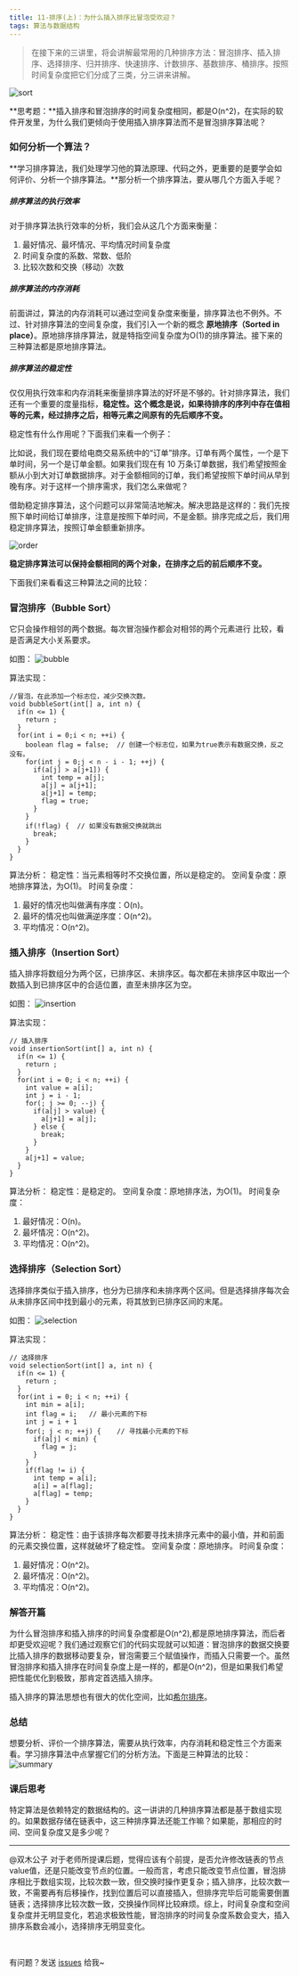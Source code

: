 ```yaml
---
title: 11-排序(上)：为什么插入排序比冒泡受欢迎？
tags: 算法与数据结构
---
```


> 在接下来的三讲里，将会讲解最常用的几种排序方法：冒泡排序、插入排序、选择排序、归并排序、快速排序、计数排序、基数排序、桶排序。按照时间复杂度把它们分成了三类，分三讲来讲解。

![sort](/images/sort.png)

**思考题：**插入排序和冒泡排序的时间复杂度相同，都是O(n^2)，在实际的软件开发里，为什么我们更倾向于使用插入排序算法而不是冒泡排序算法呢？

### 如何分析一个算法？

**学习排序算法，我们处理学习他的算法原理、代码之外，更重要的是要学会如何评价、分析一个排序算法。**那分析一个排序算法，要从哪几个方面入手呢？

##### 排序算法的执行效率
对于排序算法执行效率的分析，我们会从这几个方面来衡量：

1. 最好情况、最坏情况、平均情况时间复杂度
2. 时间复杂度的系数、常数、低阶
3. 比较次数和交换（移动）次数

##### 排序算法的内存消耗
前面讲过，算法的内存消耗可以通过空间复杂度来衡量，排序算法也不例外。不过、针对排序算法的空间复杂度，我们引入一个新的概念 **原地排序（Sorted in place）**。原地排序排序算法，就是特指空间复杂度为O(1)的排序算法。接下来的三种算法都是原地排序算法。

##### 排序算法的稳定性
仅仅用执行效率和内存消耗来衡量排序算法的好坏是不够的。针对排序算法，我们还有一个重要的度量指标，**稳定性。这个概念是说，如果待排序的序列中存在值相等的元素，经过排序之后，相等元素之间原有的先后顺序不变。**

稳定性有什么作用呢？下面我们来看一个例子：

比如说，我们现在要给电商交易系统中的“订单”排序。订单有两个属性，一个是下单时间，另一个是订单金额。如果我们现在有 10 万条订单数据，我们希望按照金额从小到大对订单数据排序。对于金额相同的订单，我们希望按照下单时间从早到晚有序。对于这样一个排序需求，我们怎么来做呢？

借助稳定排序算法，这个问题可以非常简洁地解决。解决思路是这样的：我们先按照下单时间给订单排序，注意是按照下单时间，不是金额。排序完成之后，我们用稳定排序算法，按照订单金额重新排序。

![order](/images/order.png)

**稳定排序算法可以保持金额相同的两个对象，在排序之后的前后顺序不变。**

下面我们来看看这三种算法之间的比较：

### 冒泡排序（Bubble Sort）

它只会操作相邻的两个数据。每次冒泡操作都会对相邻的两个元素进行 比较，看是否满足大小关系要求。

如图：
![bubble](/images/bubble.png)

算法实现：
```
//冒泡，在此添加一个标志位，减少交换次数。
void bubbleSort(int[] a, int n) {
  if(n <= 1) {
    return ;
  }
  for(int i = 0;i < n; ++i) {
    boolean flag = false;  // 创建一个标志位，如果为true表示有数据交换，反之没有。
    for(int j = 0;j < n - i - 1; ++j) {
      if(a[j] > a[j+1]) {
        int temp = a[j];
        a[j] = a[j+1];
        a[j+1] = temp;
        flag = true;
      }
    }
    if(!flag) {  // 如果没有数据交换就跳出
      break;
    }
  }
}
```

算法分析：
稳定性：当元素相等时不交换位置，所以是稳定的。
空间复杂度：原地排序算法，为O(1)。
时间复杂度：
1. 最好的情况也叫做满有序度：O(n)。
2. 最坏的情况也叫做满逆序度：O(n^2)。
3. 平均情况：O(n^2)。


### 插入排序（Insertion Sort）

插入排序将数组分为两个区，已排序区、未排序区。每次都在未排序区中取出一个数插入到已排序区中的合适位置，直至未排序区为空。

如图：
![insertion](/images/insertion.png)

算法实现：
```
// 插入排序
void insertionSort(int[] a, int n) {
  if(n <= 1) {
    return ;
  }
  for(int i = 0; i < n; ++i) {
    int value = a[i];
    int j = i - 1;
    for(; j >= 0; --j) {
      if(a[j] > value) {
        a[j+1] = a[j];
      } else {
        break;
      }
    }
    a[j+1] = value;
  }
}
```

算法分析：
稳定性：是稳定的。
空间复杂度：原地排序法，为O(1)。
时间复杂度：
1. 最好情况：O(n)。
2. 最坏情况：O(n^2)。
3. 平均情况：O(n^2)。

### 选择排序（Selection Sort）

选择排序类似于插入排序，也分为已排序和未排序两个区间。但是选择排序每次会从未排序区间中找到最小的元素，将其放到已排序区间的末尾。

如图：
![selection](/images/selection.png)

算法实现：
```
// 选择排序
void selectionSort(int[] a, int n) {
  if(n <= 1) {
    return ;
  }
  for(int i = 0; i < n; ++i) {
    int min = a[i];
    int flag = i;   // 最小元素的下标
    int j = i + 1
    for(; j < n; ++j) {    // 寻找最小元素的下标
      if(a[j] < min) {
        flag = j;
      }
    }
    if(flag != i) {
      int temp = a[i];
      a[i] = a[flag];
      a[flag] = temp;
    }
  }
}
```

算法分析：
稳定性：由于该排序每次都要寻找未排序元素中的最小值，并和前面的元素交换位置，这样就破坏了稳定性。
空间复杂度：原地排序。
时间复杂度：
1. 最好情况：O(n^2)。
2. 最坏情况：O(n^2)。
3. 平均情况：O(n^2)。

### 解答开篇

为什么冒泡排序和插入排序的时间复杂度都是O(n^2),都是原地排序算法，而后者却更受欢迎呢？我们通过观察它们的代码实现就可以知道：冒泡排序的数据交换要比插入排序的数据移动要复杂，冒泡需要三个赋值操作，而插入只需要一个。虽然冒泡排序和插入排序在时间复杂度上是一样的，都是O(n^2)，但是如果我们希望把性能优化到极致，那肯定首选插入排序。

插入排序的算法思想也有很大的优化空间，比如[希尔排序](https://zh.wikipedia.org/wiki/%E5%B8%8C%E5%B0%94%E6%8E%92%E5%BA%8F)。

### 总结

想要分析、评价一个排序算法，需要从执行效率，内存消耗和稳定性三个方面来看。学习排序算法中点掌握它们的分析方法。下面是三种算法的比较：
![summary](/images/summary.png)

### 课后思考

特定算法是依赖特定的数据结构的。这一讲讲的几种排序算法都是基于数组实现的。如果数据存储在链表中，这三种排序算法还能工作嘛？如果能，那相应的时间、空间复杂度又是多少呢？

---
@双木公子
对于老师所提课后题，觉得应该有个前提，是否允许修改链表的节点value值，还是只能改变节点的位置。一般而言，考虑只能改变节点位置，冒泡排序相比于数组实现，比较次数一致，但交换时操作更复杂；插入排序，比较次数一致，不需要再有后移操作，找到位置后可以直接插入，但排序完毕后可能需要倒置链表；选择排序比较次数一致，交换操作同样比较麻烦。综上，时间复杂度和空间复杂度并无明显变化，若追求极致性能，冒泡排序的时间复杂度系数会变大，插入排序系数会减小，选择排序无明显变化。

<br>

有问题？发送 [issues](http://syt-honey.github.io/about/) 给我~
